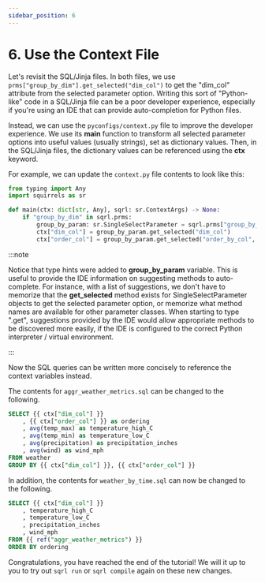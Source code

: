 ```yaml
---
sidebar_position: 6
---
```


# 6. Use the Context File

Let's revisit the SQL/Jinja files. In both files, we use `prms["group_by_dim"].get_selected("dim_col")` to get the "dim_col" attribute from the selected parameter option. Writing this sort of "Python-like" code in a SQL/Jinja file can be a poor developer experience, especially if you're using an IDE that can provide auto-completion for Python files.

Instead, we can use the `pyconfigs/context.py` file to improve the developer experience. We use its **main** function to transform all selected parameter options into useful values (usually strings), set as dictionary values. Then, in the SQL/Jinja files, the dictionary values can be referenced using the **ctx** keyword.

For example, we can update the `context.py` file contents to look like this:

```python
from typing import Any
import squirrels as sr

def main(ctx: dict[str, Any], sqrl: sr.ContextArgs) -> None:
    if "group_by_dim" in sqrl.prms:
        group_by_param: sr.SingleSelectParameter = sqrl.prms["group_by_dim"]
        ctx["dim_col"] = group_by_param.get_selected("dim_col")
        ctx["order_col"] = group_by_param.get_selected("order_by_col", default_field="dim_col")
```

:::note

Notice that type hints were added to **group_by_param** variable. This is useful to provide the IDE information on suggesting methods to auto-complete. For instance, with a list of suggestions, we don't have to memorize that the **get_selected** method exists for SingleSelectParameter objects to get the selected parameter option, or memorize what method names are available for other parameter classes. When starting to type ".get", suggestions provided by the IDE would allow appropriate methods to be discovered more easily, if the IDE is configured to the correct Python interpreter / virtual environment.

:::

Now the SQL queries can be written more concisely to reference the context variables instead.

The contents for `aggr_weather_metrics.sql` can be changed to the following.

```sql
SELECT {{ ctx["dim_col"] }}
    , {{ ctx["order_col"] }} as ordering
    , avg(temp_max) as temperature_high_C
    , avg(temp_min) as temperature_low_C
    , avg(precipitation) as precipitation_inches
    , avg(wind) as wind_mph
FROM weather
GROUP BY {{ ctx["dim_col"] }}, {{ ctx["order_col"] }}
```

In addition, the contents for `weather_by_time.sql` can now be changed to the following.

```sql
SELECT {{ ctx["dim_col"] }}
    , temperature_high_C
    , temperature_low_C
    , precipitation_inches
    , wind_mph
FROM {{ ref("aggr_weather_metrics") }}
ORDER BY ordering
```

Congratulations, you have reached the end of the tutorial! We will it up to you to try out `sqrl run` or `sqrl compile` again on these new changes.
